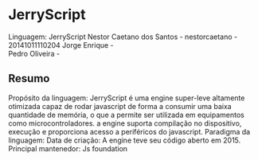 # JerryScript
Linguagem: JerryScript
Nestor Caetano dos Santos - nestorcaetano - 20141011110204 
Jorge Enrique -     
Pedro Oliveira -
## Resumo
Propósito da linguagem: JerryScript é uma engine super-leve altamente otimizada capaz de rodar javascript de forma a consumir uma baixa quantidade de memória, o que a permite ser utilizada em equipamentos como microcontroladores.
a engine suporta compilação no dispositivo, execução e proporciona acesso a periféricos do javascript.
Paradigma da linguagem:
Data de criação: A engine teve seu código aberto em 2015.
Principal mantenedor: Js foundation
